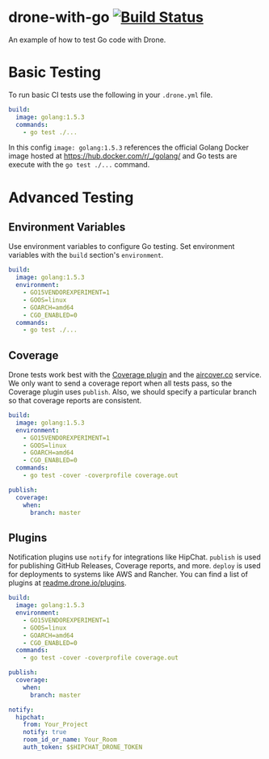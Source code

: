 # drone-with-go [![Build Status](http://drone.polygon.pl/api/badges/genjusz/drone-with-go/status.svg)](http://drone.polygon.pl/genjusz/drone-with-go)

An example of how to test Go code with Drone.

# Basic Testing
To run basic CI tests use the following in your `.drone.yml` file.

```yaml
build:
  image: golang:1.5.3
  commands:
    - go test ./...
```

In this config `image: golang:1.5.3` references the official Golang Docker image hosted at https://hub.docker.com/r/_/golang/ and Go tests are execute with the `go test ./...` command.

# Advanced Testing

## Environment Variables
Use environment variables to configure Go testing.
Set environment variables with the `build` section's `environment`.

```yaml
build:
  image: golang:1.5.3
  environment:
    - GO15VENDOREXPERIMENT=1
    - GOOS=linux
    - GOARCH=amd64
    - CGO_ENABLED=0
  commands:
    - go test ./...
```

## Coverage
Drone tests work best with the [Coverage plugin](http://readme.drone.io/plugins/coverage/) and the [aircover.co](https://aircover.co/docs/overview/) service.
We only want to send a coverage report when all tests pass, so the Coverage plugin uses `publish`.
Also, we should specify a particular branch so that coverage reports are consistent.

```yaml
build:
  image: golang:1.5.3
  environment:
    - GO15VENDOREXPERIMENT=1
    - GOOS=linux
    - GOARCH=amd64
    - CGO_ENABLED=0
  commands:
    - go test -cover -coverprofile coverage.out

publish:
  coverage:
    when:
      branch: master
```

## Plugins
Notification plugins use `notify` for integrations like HipChat.
`publish` is used for publishing GitHub Releases, Coverage reports, and more.
`deploy` is used for deployments to systems like AWS and Rancher.
You can find a list of plugins at [readme.drone.io/plugins](http://readme.drone.io/plugins/).

```yaml
build:
  image: golang:1.5.3
  environment:
    - GO15VENDOREXPERIMENT=1
    - GOOS=linux
    - GOARCH=amd64
    - CGO_ENABLED=0
  commands:
    - go test -cover -coverprofile coverage.out

publish:
  coverage:
    when:
      branch: master

notify:
  hipchat:
    from: Your_Project
    notify: true
    room_id_or_name: Your_Room
    auth_token: $$HIPCHAT_DRONE_TOKEN
```
